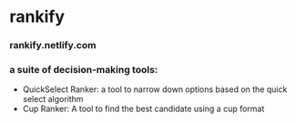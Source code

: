 # rankify
### rankify.netlify.com
### a suite of decision-making tools:
- QuickSelect Ranker: a tool to narrow down options based on the quick select algorithm
- Cup Ranker: A tool to find the best candidate using a cup format